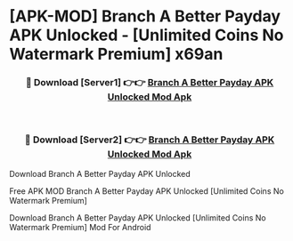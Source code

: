 # [APK-MOD] Branch  A Better Payday APK Unlocked - [Unlimited Coins No Watermark Premium] x69an



<div align="center">
<h3>🔴 Download [Server1] 👉👉 <a href="https://momento.my/?title=Branch__A_Better_Payday_APK_Unlocked">Branch  A Better Payday APK Unlocked Mod Apk</a></h3><br>

<h3>🔴 Download [Server2] 👉👉 <a href="https://momento.my/?title=Branch__A_Better_Payday_APK_Unlocked">Branch  A Better Payday APK Unlocked Mod Apk</a></h3>
</div>



Download Branch  A Better Payday APK Unlocked 

Free APK MOD Branch  A Better Payday APK Unlocked [Unlimited Coins No Watermark Premium]

Download Branch  A Better Payday APK Unlocked [Unlimited Coins No Watermark Premium] Mod For Android

